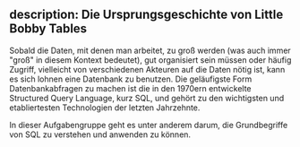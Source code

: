description: Die Ursprungsgeschichte von Little Bobby Tables
---
Sobald die Daten, mit denen man arbeitet, zu groß werden (was auch immer "groß" in diesem 
Kontext bedeutet), gut organisiert sein müssen oder häufig Zugriff, vielleicht von verschiedenen 
Akteuren auf die Daten nötig ist, kann es sich lohnen eine Datenbank zu benutzen.
Die geläufigste Form Datenbankabfragen zu machen ist die in den 1970ern entwickelte Structured 
Query Language, kurz SQL, und gehört zu den wichtigsten und etabliertesten Technologien der 
letzten Jahrzehnte.

In dieser Aufgabengruppe geht es unter anderem darum, die Grundbegriffe von SQL zu verstehen und 
anwenden zu können. 
<!--- Vielleicht eher für Werkzeuge gedacht: 
In fortgeschritteneren Aufgaben geht es auch darum den Unterschied zwischen verschiedenen 
SQL-Datenbankverwaltungssystem zu verstehen, sowie um den Unterschied zwischen SQL und NoSQL. -->
